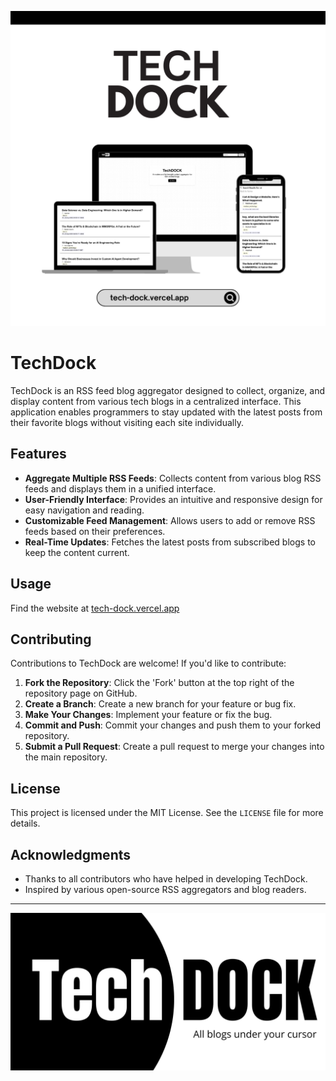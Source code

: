 ![banner](tech-dock-mockup.png)
# TechDock

TechDock is an RSS feed blog aggregator designed to collect, organize, and display content from various tech blogs in a centralized interface. This application enables programmers to stay updated with the latest posts from their favorite blogs without visiting each site individually.

## Features

- **Aggregate Multiple RSS Feeds**: Collects content from various blog RSS feeds and displays them in a unified interface.
- **User-Friendly Interface**: Provides an intuitive and responsive design for easy navigation and reading.
- **Customizable Feed Management**: Allows users to add or remove RSS feeds based on their preferences.
- **Real-Time Updates**: Fetches the latest posts from subscribed blogs to keep the content current.

## Usage

Find the website at [tech-dock.vercel.app](https://tech-dock.vercel.app)

## Contributing

Contributions to TechDock are welcome! If you'd like to contribute:

1. **Fork the Repository**: Click the 'Fork' button at the top right of the repository page on GitHub.
2. **Create a Branch**: Create a new branch for your feature or bug fix.
3. **Make Your Changes**: Implement your feature or fix the bug.
4. **Commit and Push**: Commit your changes and push them to your forked repository.
5. **Submit a Pull Request**: Create a pull request to merge your changes into the main repository.

## License

This project is licensed under the MIT License. See the `LICENSE` file for more details.

## Acknowledgments

- Thanks to all contributors who have helped in developing TechDock.
- Inspired by various open-source RSS aggregators and blog readers.

---

![footer](Techdock-banner.png)
